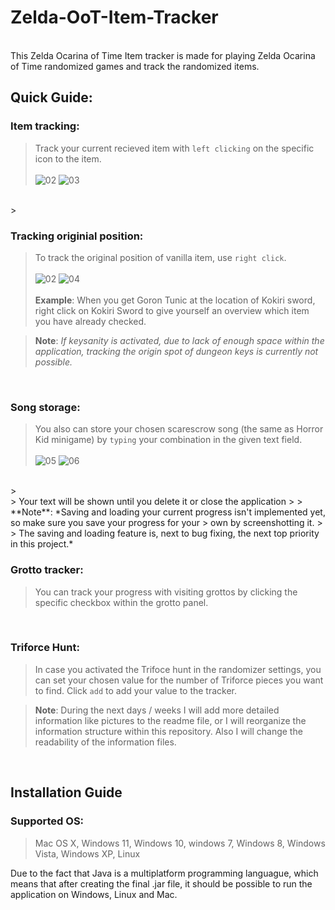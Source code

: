 # Zelda-OoT-Item-Tracker

<br>
This Zelda Ocarina of Time Item tracker is made for playing Zelda Ocarina of Time randomized games and track the randomized items.
<br>

## Quick Guide:

### Item tracking:         
> Track your current recieved item with `left clicking` on the specific icon to the item.
> <br>
> <br>
![02](https://user-images.githubusercontent.com/70364903/160780456-d0377396-ea4e-495e-a75e-5583d66ca42b.png)
![03](https://user-images.githubusercontent.com/70364903/160780458-10c79ec5-3924-49df-9998-c5be5e5846bc.png)
<br>
> <br>
                  
### Tracking originial position:
> To track the original position of vanilla item, use `right click`.
> <br>
> <br>
> ![02](https://user-images.githubusercontent.com/70364903/160780456-d0377396-ea4e-495e-a75e-5583d66ca42b.png)
>![04](https://user-images.githubusercontent.com/70364903/160780461-97308db0-97b8-460f-ae07-9f950a66dd86.png)
> <br>
> <br>
>**Example**: When you get Goron Tunic at the location of Kokiri sword, right click on Kokiri Sword 
to give yourself an overview which item you have already checked.

> **Note**: *If keysanity is activated, due to lack of enough space within the application, tracking the origin 
> spot of dungeon keys is currently not possible.*

<br>

### Song storage:
> You also can store your chosen scarescrow song (the same as Horror Kid minigame) by `typing` your combination in the given text field.
> <br>
> <br>
> ![05](https://user-images.githubusercontent.com/70364903/160781016-e3db216b-074d-49e0-a41f-a4f580656189.PNG)
> ![06](https://user-images.githubusercontent.com/70364903/160781022-b5ee2c2f-6074-4ed0-82c3-bef6ac9f91d9.PNG)
<br>
> <br>
> Your text will be shown until you delete it or close the application
> 
> **Note**: *Saving and loading your current progress isn't implemented yet, so make sure you save your progress for your
> own by screenshotting it.
> <br>
> The saving and loading feature is, next to bug fixing, the next top priority in this project.*
<br>
        
### Grotto tracker:

> You can track your progress with visiting grottos by clicking the specific checkbox within the grotto panel.

<br>

### Triforce Hunt:

> In case you activated the Trifoce hunt in the randomizer settings, you can set your chosen value for the number of Triforce pieces you want to find.
Click `add` to add your value to the tracker.


> **Note**: During the next days / weeks I will add more detailed information like pictures to the readme file, or I will reorganize the information structure within this repository.
Also I will change the readability of the information files.


<br>

## Installation Guide

### Supported OS:
>Mac OS X, Windows 11, Windows 10, windows 7, Windows 8, Windows Vista, Windows XP, Linux

Due to the fact that Java is a multiplatform programming languague, which means that after creating the final .jar file, it should be possible to run the application on Windows, Linux and Mac.
